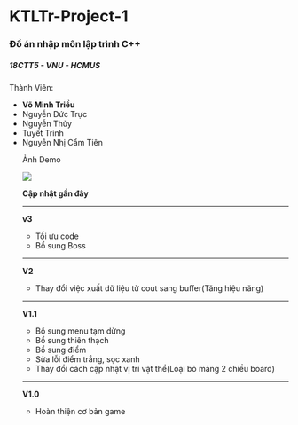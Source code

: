 # KTLTr-Project-1
<h3>Đồ án nhập môn lập trình C++</h3> 
<h5>18CTT5 - VNU - HCMUS</h3>
<p>
  Thành Viên:
 <ul>
   <li><b>Võ Minh Triều</b></li>
   <li>Nguyễn Đức Trực</li>
   <li>Nguyễn Thủy</li></li>
   <li>Tuyết Trinh</li>
   <li>Nguyễn Nhị Cẩm Tiên</li>
</p>

Ảnh Demo

<img src="https://i.imgur.com/tIW7wRp.png">

<b>Cập nhật gần đây</b>
<hr/>
<b>v3</b>
<ul>
  <li>Tối ưu code</b>
  <li>Bổ sung Boss</li>
</ul>
<hr/>
<b>V2</b>
<ul>
  <li>Thay đổi việc xuất dữ liệu từ cout sang buffer(Tăng hiệu năng)</li>
</ul>
<hr/>
<b>V1.1</b>
<ul>
  <li>Bổ sung menu tạm dừng</li>
  <li>Bổ sung thiên thạch</li>
  <li>Bổ sung điểm</li>
  <li>Sửa lỗi điểm trắng, sọc xanh</li>
  <li>Thay đổi cách cập nhật vị trí vật thể(Loại bỏ mảng 2 chiều board)</li>
</ul>
<hr/>
<b>V1.0</b>
<ul>
  <li>Hoàn thiện cơ bản game</b>
</ul>
